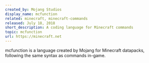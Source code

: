 ```yaml
---
created_by: Mojang Studios
display_name: mcfunction
related: minecraft, minecraft-commands
released: July 18, 2018
short_description: A coding language for Minecraft commands
topic: mcfunction
url: https://minecraft.net
---
```

mcfunction is a language created by Mojang for Minecraft datapacks, following the same syntax as commands in-game.